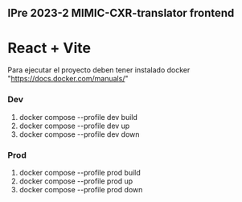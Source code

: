 
## IPre 2023-2 MIMIC-CXR-translator frontend
# React + Vite

Para ejecutar el proyecto deben tener instalado docker "https://docs.docker.com/manuals/"

### Dev

1. docker compose --profile dev build
2. docker compose --profile dev up
3. docker compose --profile dev down


### Prod

1. docker compose --profile prod build
2. docker compose --profile prod up
3. docker compose --profile prod down
